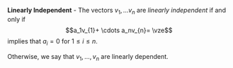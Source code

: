 **Linearly Independent** - The vectors $v_{1}, \ldots v_n$ are *linearly independent* if and only if $$a_1v_{1}+ \cdots a_nv_{n}= \vze$$ implies that $a_{i}= 0$ for $1 \leq i \leq n.$ 

Otherwise, we say that $v_{1}, \ldots, v_{n}$ are linearly dependent. 